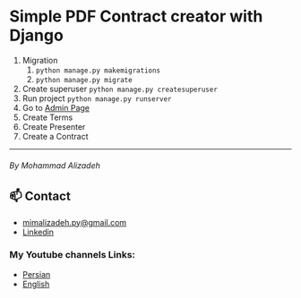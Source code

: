 # Simple PDF Contract creator with Django

1. Migration
   1. `python manage.py makemigrations`
   2. `python manage.py migrate`
2. Create superuser `python manage.py createsuperuser` 
3. Run project `python manage.py runserver`
4. Go to [Admin Page](http://localhost:8000/admin)
5. Create Terms
6. Create Presenter
7. Create a Contract

---
###### By Mohammad Alizadeh
## 📫 Contact 
- mimalizadeh.py@gmail.com
- [Linkedin](https://www.linkedin.com/in/mimalizadeh)

### My Youtube channels Links:
- [Persian](https://youtube.com/@mimcodes)
- [English](https://youtube.com/@codingwithmim)

